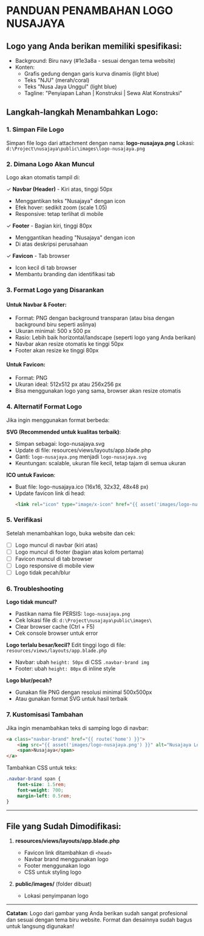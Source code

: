 # PANDUAN PENAMBAHAN LOGO NUSAJAYA

## Logo yang Anda berikan memiliki spesifikasi:
- Background: Biru navy (#1e3a8a - sesuai dengan tema website)
- Konten:
  * Grafis gedung dengan garis kurva dinamis (light blue)
  * Teks "NJU" (merah/coral)
  * Teks "Nusa Jaya Unggul" (light blue)
  * Tagline: "Penyiapan Lahan | Konstruksi | Sewa Alat Konstruksi"

## Langkah-langkah Menambahkan Logo:

### 1. Simpan File Logo
Simpan file logo dari attachment dengan nama: **logo-nusajaya.png**
Lokasi: `d:\Project\nusajaya\public\images\logo-nusajaya.png`

### 2. Dimana Logo Akan Muncul
Logo akan otomatis tampil di:

✓ **Navbar (Header)** - Kiri atas, tinggi 50px
  - Menggantikan teks "Nusajaya" dengan icon
  - Efek hover: sedikit zoom (scale 1.05)
  - Responsive: tetap terlihat di mobile

✓ **Footer** - Bagian kiri, tinggi 80px  
  - Menggantikan heading "Nusajaya" dengan icon
  - Di atas deskripsi perusahaan

✓ **Favicon** - Tab browser
  - Icon kecil di tab browser
  - Membantu branding dan identifikasi tab

### 3. Format Logo yang Disarankan

#### Untuk Navbar & Footer:
- Format: PNG dengan background transparan (atau bisa dengan background biru seperti aslinya)
- Ukuran minimal: 500 x 500 px
- Rasio: Lebih baik horizontal/landscape (seperti logo yang Anda berikan)
- Navbar akan resize otomatis ke tinggi 50px
- Footer akan resize ke tinggi 80px

#### Untuk Favicon:
- Format: PNG
- Ukuran ideal: 512x512 px atau 256x256 px
- Bisa menggunakan logo yang sama, browser akan resize otomatis

### 4. Alternatif Format Logo

Jika ingin menggunakan format berbeda:

**SVG (Recommended untuk kualitas terbaik)**:
- Simpan sebagai: logo-nusajaya.svg
- Update di file: resources/views/layouts/app.blade.php
- Ganti: `logo-nusajaya.png` menjadi `logo-nusajaya.svg`
- Keuntungan: scalable, ukuran file kecil, tetap tajam di semua ukuran

**ICO untuk Favicon**:
- Buat file: logo-nusajaya.ico (16x16, 32x32, 48x48 px)
- Update favicon link di head:
  ```html
  <link rel="icon" type="image/x-icon" href="{{ asset('images/logo-nusajaya.ico') }}">
  ```

### 5. Verifikasi

Setelah menambahkan logo, buka website dan cek:
- [ ] Logo muncul di navbar (kiri atas)
- [ ] Logo muncul di footer (bagian atas kolom pertama)
- [ ] Favicon muncul di tab browser
- [ ] Logo responsive di mobile view
- [ ] Logo tidak pecah/blur

### 6. Troubleshooting

**Logo tidak muncul?**
- Pastikan nama file PERSIS: `logo-nusajaya.png`
- Cek lokasi file di: `d:\Project\nusajaya\public\images\`
- Clear browser cache (Ctrl + F5)
- Cek console browser untuk error

**Logo terlalu besar/kecil?**
Edit tinggi logo di file: `resources/views/layouts/app.blade.php`
- Navbar: ubah `height: 50px` di CSS `.navbar-brand img`
- Footer: ubah `height: 80px` di inline style

**Logo blur/pecah?**
- Gunakan file PNG dengan resolusi minimal 500x500px
- Atau gunakan format SVG untuk hasil terbaik

### 7. Kustomisasi Tambahan

Jika ingin menambahkan teks di samping logo di navbar:
```html
<a class="navbar-brand" href="{{ route('home') }}">
    <img src="{{ asset('images/logo-nusajaya.png') }}" alt="Nusajaya Logo">
    <span>Nusajaya</span>
</a>
```

Tambahkan CSS untuk teks:
```css
.navbar-brand span {
    font-size: 1.5rem;
    font-weight: 700;
    margin-left: 0.5rem;
}
```

---

## File yang Sudah Dimodifikasi:

1. **resources/views/layouts/app.blade.php**
   - Favicon link ditambahkan di `<head>`
   - Navbar brand menggunakan logo
   - Footer menggunakan logo
   - CSS untuk styling logo

2. **public/images/** (folder dibuat)
   - Lokasi penyimpanan logo

---

**Catatan**: Logo dari gambar yang Anda berikan sudah sangat profesional dan sesuai dengan tema biru website. Format dan desainnya sudah bagus untuk langsung digunakan!
